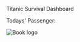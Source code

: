 Titanic Survival Dashboard

Todays' Passenger:

![Book logo](/mlfs-book/docs/assets/img/titanic_survival_latest.jpg)
